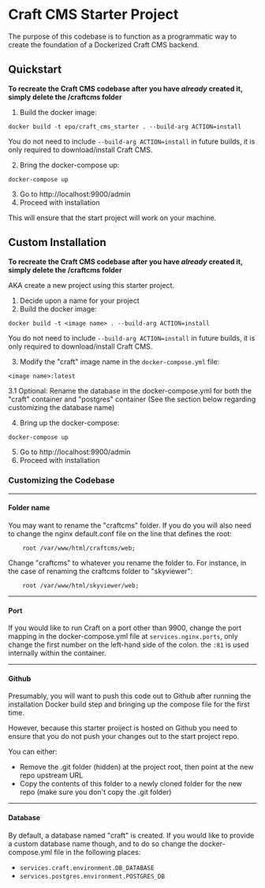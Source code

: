 # Craft CMS Starter Project

The purpose of this codebase is to function as a programmatic way to create the foundation of a Dockerized Craft CMS backend.

## Quickstart

**To recreate the Craft CMS codebase after you have *already* created it, simply delete the /craftcms folder**

1. Build the docker image:

```docker build -t epo/craft_cms_starter . --build-arg ACTION=install```

You do not need to include `--build-arg ACTION=install` in future builds, it is only required to download/install Craft CMS.

2. Bring the docker-compose up:

```docker-compose up```

3. Go to http://localhost:9900/admin
4. Proceed with installation

This will ensure that the start project will work on your machine.

## Custom Installation

**To recreate the Craft CMS codebase after you have *already* created it, simply delete the /craftcms folder**

AKA create a new project using this starter project.

1. Decide upon a name for your project
2. Build the docker image:

```docker build -t <image name> . --build-arg ACTION=install```

You do not need to include `--build-arg ACTION=install` in future builds, it is only required to download/install Craft CMS.

3. Modify the "craft" image name in the `docker-compose.yml` file:

```<image name>:latest```

3.1 Optional: Rename the database in the docker-compose.yml for both the "craft" container and "postgres" container (See the section below regarding customizing the database name)

4. Bring up the docker-compose:

```docker-compose up```

5. Go to http://localhost:9900/admin
6. Proceed with installation

### Customizing the Codebase
---

#### Folder name

You may want to rename the "craftcms" folder. If you do you will also need to change the nginx default.conf file on the line that defines the root:

`    root /var/www/html/craftcms/web;`

Change "craftcms" to whatever you rename the folder to. For instance, in the case of renaming the craftcms folder to "skyviewer":

`    root /var/www/html/skyviewer/web;`

---

#### Port

If you would like to run Craft on a port other than 9900, change the port mapping in the docker-compose.yml file at `services.nginx.ports`, only change the first number on the left-hand side of the colon. the `:81` is used internally within the container.

---

#### Github

Presumably, you will want to push this code out to Github after running the installation Docker build step and bringing up the compose file for the first time.

However, because this starter proiject is hosted on Github you need to ensure that you do not push your changes out to the start project repo.

You can either:

* Remove the .git folder (hidden) at the project root, then point at the new repo upstream URL
* Copy the contents of this folder to a newly cloned folder for the new repo (make sure you don't copy the .git folder)

---

#### Database

By default, a database named "craft" is created. If you would like to provide a custom database name though, and to do so change the docker-compose.yml file in the following places:

* `services.craft.environment.DB_DATABASE`
* `services.postgres.environment.POSTGRES_DB`
